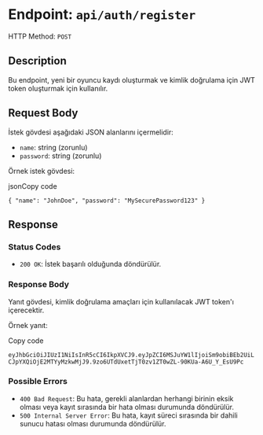 # Endpoint: `api/auth/register`

HTTP Method: `POST`

## Description

Bu endpoint, yeni bir oyuncu kaydı oluşturmak ve kimlik doğrulama için JWT token oluşturmak için kullanılır.

## Request Body

İstek gövdesi aşağıdaki JSON alanlarını içermelidir:

-   `name`: string (zorunlu)
-   `password`: string (zorunlu)

Örnek istek gövdesi:

jsonCopy code

`{
  "name": "JohnDoe",
  "password": "MySecurePassword123"
}` 

## Response

### Status Codes

-   `200 OK`: İstek başarılı olduğunda döndürülür.

### Response Body

Yanıt gövdesi, kimlik doğrulama amaçları için kullanılacak JWT token'ı içerecektir.

Örnek yanıt:

Copy code

`eyJhbGciOiJIUzI1NiIsInR5cCI6IkpXVCJ9.eyJpZCI6MSJuYW1lIjoiSm9obiBEb2UiLCJpYXQiOjE2MTYyMzkwMjJ9.9zo6UTdUxetTjT0zv1ZT0wZL-90KUa-A6U_Y_EsU9Pc` 

### Possible Errors

-   `400 Bad Request`: Bu hata, gerekli alanlardan herhangi birinin eksik olması veya kayıt sırasında bir hata olması durumunda döndürülür.
-   `500 Internal Server Error`: Bu hata, kayıt süreci sırasında bir dahili sunucu hatası olması durumunda döndürülür.